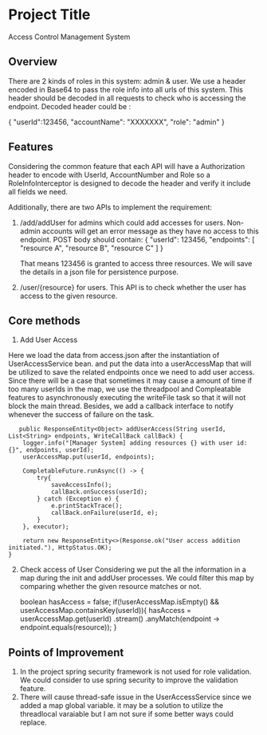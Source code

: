 # Project Title

Access Control Management System

## Overview

There are 2 kinds of roles in this system: admin & user. We use a header encoded in
Base64 to pass the role info into all urls of this system. This header should be decoded in all
requests to check who is accessing the endpoint.
Decoded header could be :

{
"userId":123456,
"accountName": "XXXXXXX",
"role": "admin"
}

## Features

Considering the common feature that each API will have a Authorization header 
to encode with UserId, AccountNumber and Role so a RoleInfoInterceptor is designed
to decode the header and verify it include all fields we need.

Additionally, there are two APIs to implement the requirement:
1. /add/addUser for admins which could add accesses for users. 
   Non-admin accounts will get an error message as they have no access to this
   endpoint. POST body should contain:
   {
      "userId": 123456,
      "endpoints": [
          "resource A",
          "resource B",
          "resource C"
          ]
   }
   
   That means 123456 is granted to access three resources. We will save the details in a json file for persistence purpose.

2. /user/{resource} for users. This API is to check whether the user has access to the given resource.

## Core methods
 1. Add User Access
 
Here we load the data from access.json after the instantiation of UserAccessService bean.
and put the data into a userAccessMap that will be utilized to save the related endpoints 
once we need to add user access. Since there will be a case that sometimes it may cause 
a amount of time if too many userIds in the map, we use the threadpool and Compleatable 
features to asynchronously executing the writeFile task so that it will not block the 
main thread. Besides, we add a callback interface to notify whenever the success of failure 
on the task.

       public ResponseEntity<Object> addUserAccess(String userId, List<String> endpoints, WriteCallBack callBack) {
        logger.info("[Manager System] adding resources {} with user id: {}", endpoints, userId);
        userAccessMap.put(userId, endpoints);

        CompletableFuture.runAsync(() -> {
            try{
                saveAccessInfo();
                callBack.onSuccess(userId);
            } catch (Exception e) {
                e.printStackTrace();
                callBack.onFailure(userId, e);
            }
        }, executor);

        return new ResponseEntity<>(Response.ok("User access addition initiated."), HttpStatus.OK);
    }

2. Check access of User
Considering we put the all the information in a map during the init and addUser processes.
We could filter this map by comparing whether the given resource matches or not.

   boolean hasAccess = false;
   if(!userAccessMap.isEmpty() && userAccessMap.containsKey(userId)){
   hasAccess =  userAccessMap.get(userId)
   .stream()
   .anyMatch(endpoint -> endpoint.equals(resource));
   }


## Points of Improvement
1. In the project spring security framework is not used for role validation.
We could consider to use spring security to improve the validation feature.
2. There will cause thread-safe issue in the UserAccessService since we added
a map global variable. it may be a solution to utilize the threadlocal varaiable
but I am not sure if some better ways could replace.
